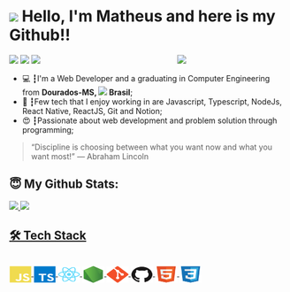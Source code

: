 <h1><img src="https://emojis.slackmojis.com/emojis/images/1575409644/7248/baby-yoda-soup.gif?1575409644" width="30"/> Hello, I'm Matheus and here is my Github!!</h1>

 <img align='right' src='https://media1.tenor.com/images/24579380a69539bfaef233fbf1cf5f6e/tenor.gif?itemid=12870665' width='200'>
 
  <a href = "mailto: mathusalg.nb@gmail.com"><img src="https://img.shields.io/badge/-Gmail-%23EA4335?style=for-the-badge&logo=gmail&logoColor=white" target="_blank"></a>
  <a href="https://www.linkedin.com/in/matheus-nb" target="_blank"><img src="https://img.shields.io/badge/-LinkedIn-%230077B5?style=for-the-badge&logo=linkedin&logoColor=white" target="_blank"></a>
  <a href="https://github.com/Matheus-nb" target="_blank"><img src="https://img.shields.io/github/followers/Matheus-nb?label=Follow&style=social" target="_blank"></a>

 <ul>
  <li>💻 ┇I'm a Web Developer and a  graduating in Computer Engineering from <b>Dourados-MS, <img src="https://image.flaticon.com/icons/svg/197/197386.svg" width="13"/> Brasil</b>;</li>
  <li>💾 ┇Few tech that I enjoy working in are Javascript, Typescript, NodeJs, React Native, ReactJS, Git and Notion;</li>
  <li>😍 ┇Passionate about web development and problem solution through programming;</li>
</ul>

> “Discipline is choosing between what you want now and what you want most!”
― Abraham Lincoln

 ## 😇 My Github Stats:
 <div>
  <a href="https://github.com/Matheus-nb">
  <img height="180em" src="https://github-readme-stats.vercel.app/api?username=Matheus-nb&show_icons=true&theme=dracula&include_all_commits=true&count_private=true"/>
  <img height="180em" src="https://github-readme-stats.vercel.app/api/top-langs/?username=Matheus-nb&layout=compact&langs_count=16&theme=dracula"/>
<div>
 
 ## 🛠 Tech Stack
<div style="display: inline_block"><br>
  <img align="center" alt="Matheus-Js" height="30" width="40" src="https://raw.githubusercontent.com/devicons/devicon/master/icons/javascript/javascript-plain.svg">
  <img align="center" alt="Matheus-Ts" height="30" width="40" src="https://raw.githubusercontent.com/devicons/devicon/master/icons/typescript/typescript-plain.svg">
  <img align="center" alt="Matheus-React" height="30" width="40" src="https://raw.githubusercontent.com/devicons/devicon/master/icons/react/react-original.svg">
  <img align="center" alt="Matheus-NodeJs" height="30" width="40" src="https://raw.githubusercontent.com/devicons/devicon/master/icons/nodejs/nodejs-original.svg">
  <img align="center" alt="Matheus-Git" height="30" width="40" src="https://raw.githubusercontent.com/devicons/devicon/master/icons/git/git-original.svg">
  <img align="center" alt="Matheus-GitHub" height="30" width="40" src="https://raw.githubusercontent.com/devicons/devicon/master/icons/github/github-original.svg">
  <img align="center" alt="Matheus-HTML" height="30" width="40" src="https://raw.githubusercontent.com/devicons/devicon/master/icons/html5/html5-original.svg">
  <img align="center" alt="Matheus-CSS" height="30" width="40" src="https://raw.githubusercontent.com/devicons/devicon/master/icons/css3/css3-original.svg">
</div>
  
 
